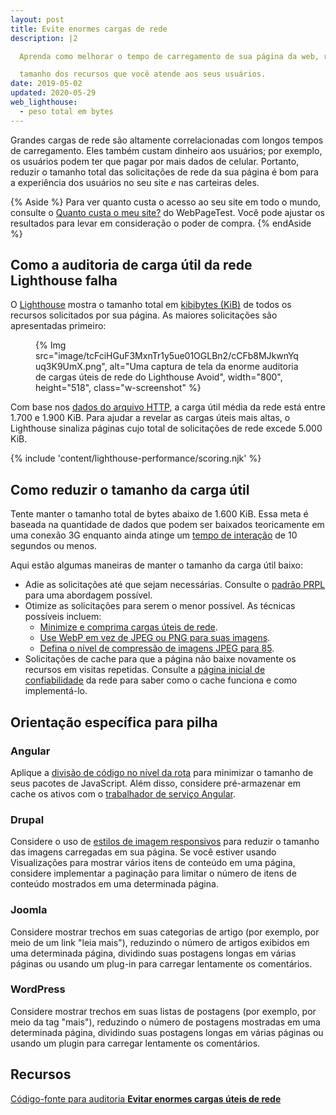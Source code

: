 ```yaml
---
layout: post
title: Evite enormes cargas de rede
description: |2

  Aprenda como melhorar o tempo de carregamento de sua página da web, reduzindo o arquivo total

  tamanho dos recursos que você atende aos seus usuários.
date: 2019-05-02
updated: 2020-05-29
web_lighthouse:
  - peso total em bytes
---
```


Grandes cargas de rede são altamente correlacionadas com longos tempos de carregamento. Eles também custam dinheiro aos usuários; por exemplo, os usuários podem ter que pagar por mais dados de celular. Portanto, reduzir o tamanho total das solicitações de rede da sua página é bom para a experiência dos usuários no seu site *e* nas carteiras deles.

{% Aside %} Para ver quanto custa o acesso ao seu site em todo o mundo, consulte o [Quanto custa o meu site?](https://whatdoesmysitecost.com/) do WebPageTest. Você pode ajustar os resultados para levar em consideração o poder de compra. {% endAside %}

## Como a auditoria de carga útil da rede Lighthouse falha

O [Lighthouse](https://developers.google.com/web/tools/lighthouse/) mostra o tamanho total em [kibibytes (KiB)](https://en.wikipedia.org/wiki/Kibibyte) de todos os recursos solicitados por sua página. As maiores solicitações são apresentadas primeiro:

<figure class="w-figure">{% Img src="image/tcFciHGuF3MxnTr1y5ue01OGLBn2/cCFb8MJkwnYquq3K9UmX.png", alt="Uma captura de tela da enorme auditoria de cargas úteis de rede do Lighthouse Avoid", width="800", height="518", class="w-screenshot" %}</figure>

Com base nos [dados do arquivo HTTP](https://httparchive.org/reports/state-of-the-web?start=latest#bytesTotal), a carga útil média da rede está entre 1.700 e 1.900 KiB. Para ajudar a revelar as cargas úteis mais altas, o Lighthouse sinaliza páginas cujo total de solicitações de rede excede 5.000 KiB.

{% include 'content/lighthouse-performance/scoring.njk' %}

## Como reduzir o tamanho da carga útil

Tente manter o tamanho total de bytes abaixo de 1.600 KiB. Essa meta é baseada na quantidade de dados que podem ser baixados teoricamente em uma conexão 3G enquanto ainda atinge um [tempo de interação](/interactive) de 10 segundos ou menos.

Aqui estão algumas maneiras de manter o tamanho da carga útil baixo:

- Adie as solicitações até que sejam necessárias. Consulte o [padrão PRPL](/apply-instant-loading-with-prpl) para uma abordagem possível.
- Otimize as solicitações para serem o menor possível. As técnicas possíveis incluem:
    - [Minimize e comprima cargas úteis de rede](/reduce-network-payloads-using-text-compression).
    - [Use WebP em vez de JPEG ou PNG para suas imagens](/serve-images-webp).
    - [Defina o nível de compressão de imagens JPEG para 85](/use-imagemin-to-compress-images).
- Solicitações de cache para que a página não baixe novamente os recursos em visitas repetidas. Consulte a [página inicial de confiabilidade](/reliable) da rede para saber como o cache funciona e como implementá-lo.

## Orientação específica para pilha

### Angular

Aplique a [divisão de código no nível da rota](/route-level-code-splitting-in-angular/) para minimizar o tamanho de seus pacotes de JavaScript. Além disso, considere pré-armazenar em cache os ativos com o [trabalhador de serviço Angular](/precaching-with-the-angular-service-worker/).

### Drupal

Considere o uso de [estilos de imagem responsivos](https://www.drupal.org/docs/8/mobile-guide/responsive-images-in-drupal-8) para reduzir o tamanho das imagens carregadas em sua página. Se você estiver usando Visualizações para mostrar vários itens de conteúdo em uma página, considere implementar a paginação para limitar o número de itens de conteúdo mostrados em uma determinada página.

### Joomla

Considere mostrar trechos em suas categorias de artigo (por exemplo, por meio de um link "leia mais"), reduzindo o número de artigos exibidos em uma determinada página, dividindo suas postagens longas em várias páginas ou usando um plug-in para carregar lentamente os comentários.

### WordPress

Considere mostrar trechos em suas listas de postagens (por exemplo, por meio da tag "mais"), reduzindo o número de postagens mostradas em uma determinada página, dividindo suas postagens longas em várias páginas ou usando um plugin para carregar lentamente os comentários.

## Recursos

[Código-fonte para auditoria **Evitar enormes cargas úteis de rede**](https://github.com/GoogleChrome/lighthouse/blob/master/lighthouse-core/audits/byte-efficiency/total-byte-weight.js)
